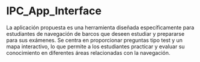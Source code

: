 # IPC_App_Interface
La aplicación propuesta es una herramienta diseñada específicamente para estudiantes de navegación de barcos que deseen estudiar y prepararse para sus exámenes. Se centra en proporcionar preguntas tipo test y un mapa interactivo, lo que permite a los estudiantes practicar y evaluar su conocimiento en diferentes áreas relacionadas con la navegación. 

